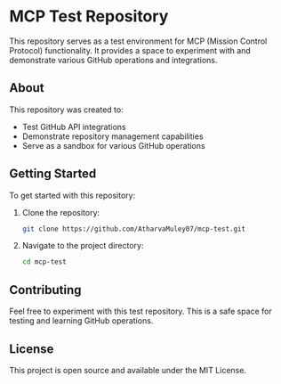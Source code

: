 # MCP Test Repository

This repository serves as a test environment for MCP (Mission Control Protocol) functionality. It provides a space to experiment with and demonstrate various GitHub operations and integrations.

## About

This repository was created to:
- Test GitHub API integrations
- Demonstrate repository management capabilities
- Serve as a sandbox for various GitHub operations

## Getting Started

To get started with this repository:

1. Clone the repository:
   ```bash
   git clone https://github.com/AtharvaMuley07/mcp-test.git
   ```

2. Navigate to the project directory:
   ```bash
   cd mcp-test
   ```

## Contributing

Feel free to experiment with this test repository. This is a safe space for testing and learning GitHub operations.

## License

This project is open source and available under the MIT License.